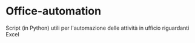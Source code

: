 # Office-automation
Script (in Python) utili per l'automazione delle attività in ufficio riguardanti Excel
